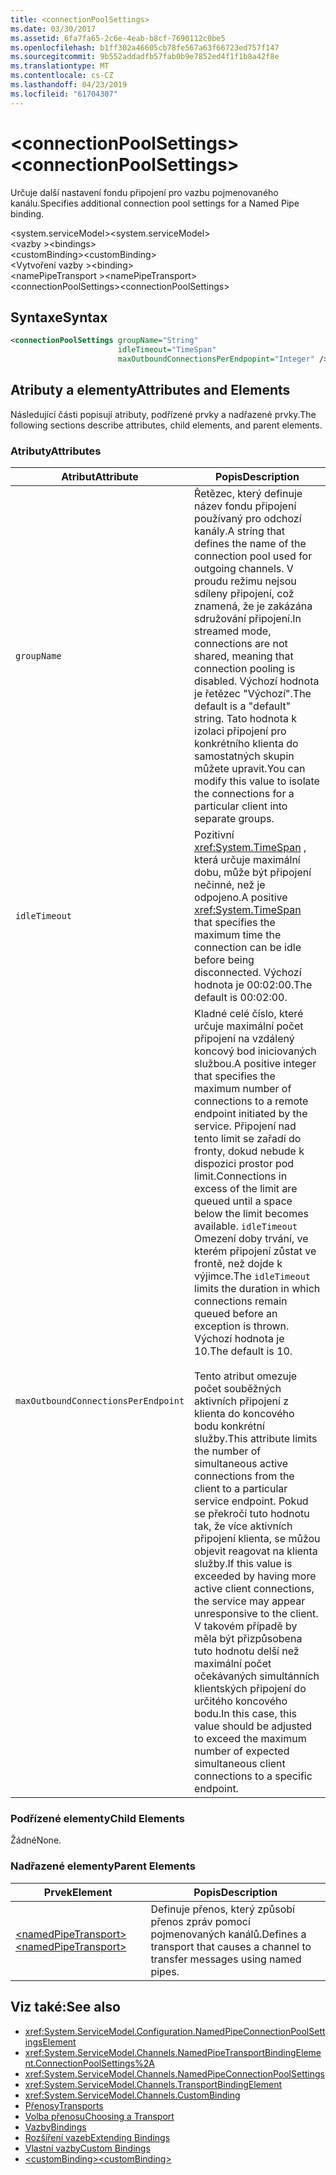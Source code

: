 ```yaml
---
title: <connectionPoolSettings>
ms.date: 03/30/2017
ms.assetid: 6fa7fa65-2c6e-4eab-b8cf-7690112c0be5
ms.openlocfilehash: b1ff302a46605cb78fe567a63f66723ed757f147
ms.sourcegitcommit: 9b552addadfb57fab0b9e7852ed4f1f1b8a42f8e
ms.translationtype: MT
ms.contentlocale: cs-CZ
ms.lasthandoff: 04/23/2019
ms.locfileid: "61704307"
---
```

# <a name="connectionpoolsettings"></a><span data-ttu-id="39a94-101">\<connectionPoolSettings></span><span class="sxs-lookup"><span data-stu-id="39a94-101">\<connectionPoolSettings></span></span>
<span data-ttu-id="39a94-102">Určuje další nastavení fondu připojení pro vazbu pojmenovaného kanálu.</span><span class="sxs-lookup"><span data-stu-id="39a94-102">Specifies additional connection pool settings for a Named Pipe binding.</span></span>  
  
 <span data-ttu-id="39a94-103">\<system.serviceModel></span><span class="sxs-lookup"><span data-stu-id="39a94-103">\<system.serviceModel></span></span>  
<span data-ttu-id="39a94-104">\<vazby ></span><span class="sxs-lookup"><span data-stu-id="39a94-104">\<bindings></span></span>  
<span data-ttu-id="39a94-105">\<customBinding></span><span class="sxs-lookup"><span data-stu-id="39a94-105">\<customBinding></span></span>  
<span data-ttu-id="39a94-106">\<Vytvoření vazby ></span><span class="sxs-lookup"><span data-stu-id="39a94-106">\<binding></span></span>  
<span data-ttu-id="39a94-107">\<namePipeTransport ></span><span class="sxs-lookup"><span data-stu-id="39a94-107">\<namePipeTransport></span></span>  
<span data-ttu-id="39a94-108">\<connectionPoolSettings></span><span class="sxs-lookup"><span data-stu-id="39a94-108">\<connectionPoolSettings></span></span>  
  
## <a name="syntax"></a><span data-ttu-id="39a94-109">Syntaxe</span><span class="sxs-lookup"><span data-stu-id="39a94-109">Syntax</span></span>  
  
```xml  
<connectionPoolSettings groupName="String"
                        idleTimeout="TimeSpan"
                        maxOutboundConnectionsPerEndpopint="Integer" />
```  
  
## <a name="attributes-and-elements"></a><span data-ttu-id="39a94-110">Atributy a elementy</span><span class="sxs-lookup"><span data-stu-id="39a94-110">Attributes and Elements</span></span>  
 <span data-ttu-id="39a94-111">Následující části popisují atributy, podřízené prvky a nadřazené prvky.</span><span class="sxs-lookup"><span data-stu-id="39a94-111">The following sections describe attributes, child elements, and parent elements.</span></span>  
  
### <a name="attributes"></a><span data-ttu-id="39a94-112">Atributy</span><span class="sxs-lookup"><span data-stu-id="39a94-112">Attributes</span></span>  
  
|<span data-ttu-id="39a94-113">Atribut</span><span class="sxs-lookup"><span data-stu-id="39a94-113">Attribute</span></span>|<span data-ttu-id="39a94-114">Popis</span><span class="sxs-lookup"><span data-stu-id="39a94-114">Description</span></span>|  
|---------------|-----------------|  
|`groupName`|<span data-ttu-id="39a94-115">Řetězec, který definuje název fondu připojení používaný pro odchozí kanály.</span><span class="sxs-lookup"><span data-stu-id="39a94-115">A string that defines the name of the connection pool used for outgoing channels.</span></span> <span data-ttu-id="39a94-116">V proudu režimu nejsou sdíleny připojení, což znamená, že je zakázána sdružování připojení.</span><span class="sxs-lookup"><span data-stu-id="39a94-116">In streamed mode, connections are not shared, meaning that connection pooling is disabled.</span></span> <span data-ttu-id="39a94-117">Výchozí hodnota je řetězec "Výchozí".</span><span class="sxs-lookup"><span data-stu-id="39a94-117">The default is a "default" string.</span></span> <span data-ttu-id="39a94-118">Tato hodnota k izolaci připojení pro konkrétního klienta do samostatných skupin můžete upravit.</span><span class="sxs-lookup"><span data-stu-id="39a94-118">You can modify this value to isolate the connections for a particular client into separate groups.</span></span>|  
|`idleTimeout`|<span data-ttu-id="39a94-119">Pozitivní <xref:System.TimeSpan> , která určuje maximální dobu, může být připojení nečinné, než je odpojeno.</span><span class="sxs-lookup"><span data-stu-id="39a94-119">A positive <xref:System.TimeSpan> that specifies the maximum time the connection can be idle before being disconnected.</span></span> <span data-ttu-id="39a94-120">Výchozí hodnota je 00:02:00.</span><span class="sxs-lookup"><span data-stu-id="39a94-120">The default is 00:02:00.</span></span>|  
|`maxOutboundConnectionsPerEndpoint`|<span data-ttu-id="39a94-121">Kladné celé číslo, které určuje maximální počet připojení na vzdálený koncový bod iniciovaných službou.</span><span class="sxs-lookup"><span data-stu-id="39a94-121">A positive integer that specifies the maximum number of connections to a remote endpoint initiated by the service.</span></span> <span data-ttu-id="39a94-122">Připojení nad tento limit se zařadí do fronty, dokud nebude k dispozici prostor pod limit.</span><span class="sxs-lookup"><span data-stu-id="39a94-122">Connections in excess of the limit are queued until a space below the limit becomes available.</span></span> <span data-ttu-id="39a94-123">`idleTimeout` Omezení doby trvání, ve kterém připojení zůstat ve frontě, než dojde k výjimce.</span><span class="sxs-lookup"><span data-stu-id="39a94-123">The `idleTimeout` limits the duration in which connections remain queued before an exception is thrown.</span></span> <span data-ttu-id="39a94-124">Výchozí hodnota je 10.</span><span class="sxs-lookup"><span data-stu-id="39a94-124">The default is 10.</span></span><br /><br /> <span data-ttu-id="39a94-125">Tento atribut omezuje počet souběžných aktivních připojení z klienta do koncového bodu konkrétní služby.</span><span class="sxs-lookup"><span data-stu-id="39a94-125">This attribute limits the number of simultaneous active connections from the client to a particular service endpoint.</span></span> <span data-ttu-id="39a94-126">Pokud se překročí tuto hodnotu tak, že více aktivních připojení klienta, se můžou objevit reagovat na klienta služby.</span><span class="sxs-lookup"><span data-stu-id="39a94-126">If this value is exceeded by having more active client connections, the service may appear unresponsive to the client.</span></span> <span data-ttu-id="39a94-127">V takovém případě by měla být přizpůsobena tuto hodnotu delší než maximální počet očekávaných simultánních klientských připojení do určitého koncového bodu.</span><span class="sxs-lookup"><span data-stu-id="39a94-127">In this case, this value should be adjusted to exceed the maximum number of expected simultaneous client connections to a specific endpoint.</span></span>|  
  
### <a name="child-elements"></a><span data-ttu-id="39a94-128">Podřízené elementy</span><span class="sxs-lookup"><span data-stu-id="39a94-128">Child Elements</span></span>  
 <span data-ttu-id="39a94-129">Žádné</span><span class="sxs-lookup"><span data-stu-id="39a94-129">None.</span></span>  
  
### <a name="parent-elements"></a><span data-ttu-id="39a94-130">Nadřazené elementy</span><span class="sxs-lookup"><span data-stu-id="39a94-130">Parent Elements</span></span>  
  
|<span data-ttu-id="39a94-131">Prvek</span><span class="sxs-lookup"><span data-stu-id="39a94-131">Element</span></span>|<span data-ttu-id="39a94-132">Popis</span><span class="sxs-lookup"><span data-stu-id="39a94-132">Description</span></span>|  
|-------------|-----------------|  
|[<span data-ttu-id="39a94-133">\<namedPipeTransport></span><span class="sxs-lookup"><span data-stu-id="39a94-133">\<namedPipeTransport></span></span>](../../../../../docs/framework/configure-apps/file-schema/wcf/namedpipetransport.md)|<span data-ttu-id="39a94-134">Definuje přenos, který způsobí přenos zpráv pomocí pojmenovaných kanálů.</span><span class="sxs-lookup"><span data-stu-id="39a94-134">Defines a transport that causes a channel to transfer messages using named pipes.</span></span>|  
  
## <a name="see-also"></a><span data-ttu-id="39a94-135">Viz také:</span><span class="sxs-lookup"><span data-stu-id="39a94-135">See also</span></span>

- <xref:System.ServiceModel.Configuration.NamedPipeConnectionPoolSettingsElement>
- <xref:System.ServiceModel.Channels.NamedPipeTransportBindingElement.ConnectionPoolSettings%2A>
- <xref:System.ServiceModel.Channels.NamedPipeConnectionPoolSettings>
- <xref:System.ServiceModel.Channels.TransportBindingElement>
- <xref:System.ServiceModel.Channels.CustomBinding>
- [<span data-ttu-id="39a94-136">Přenosy</span><span class="sxs-lookup"><span data-stu-id="39a94-136">Transports</span></span>](../../../../../docs/framework/wcf/feature-details/transports.md)
- [<span data-ttu-id="39a94-137">Volba přenosu</span><span class="sxs-lookup"><span data-stu-id="39a94-137">Choosing a Transport</span></span>](../../../../../docs/framework/wcf/feature-details/choosing-a-transport.md)
- [<span data-ttu-id="39a94-138">Vazby</span><span class="sxs-lookup"><span data-stu-id="39a94-138">Bindings</span></span>](../../../../../docs/framework/wcf/bindings.md)
- [<span data-ttu-id="39a94-139">Rozšíření vazeb</span><span class="sxs-lookup"><span data-stu-id="39a94-139">Extending Bindings</span></span>](../../../../../docs/framework/wcf/extending/extending-bindings.md)
- [<span data-ttu-id="39a94-140">Vlastní vazby</span><span class="sxs-lookup"><span data-stu-id="39a94-140">Custom Bindings</span></span>](../../../../../docs/framework/wcf/extending/custom-bindings.md)
- [<span data-ttu-id="39a94-141">\<customBinding></span><span class="sxs-lookup"><span data-stu-id="39a94-141">\<customBinding></span></span>](../../../../../docs/framework/configure-apps/file-schema/wcf/custombinding.md)

